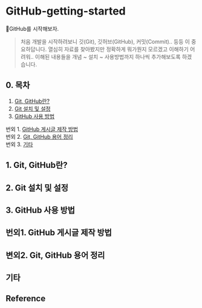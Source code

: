 # GitHub-getting-started
📝GitHub를 시작해보자.

>처음 개발을 시작하려보니 깃(Git), 깃허브(GitHub), 커밋(Commit).. 등등 이 중요하답니다.
>열심히 자료를 찾아봤지만 정확하게 뭐가뭔지 모르겠고 이해하기 어려워..
>이해된 내용들을 개념 ~ 설치 ~ 사용방법까지 하나씩 추가해보도록 하겠습니다.



## 0. 목차

1. [Git, GitHub란?](1.-Git,-GitHub란?)
2. [Git 설치 및 설정](2.-Git-설치-및-설정)
3. [GitHub 사용 방법](3.-GitHub-사용-방법)

  
번외 1. [GitHub 게시글 제작 방법](번외1.-GitHub-게시글-제작-방법)<br>
번외 2. [Git, GitHub 용어 정리](변외2.-Git,-GitHub-용어-정리)<br>
번외 3. [기타](기타)<br>

## 1. Git, GitHub란?
## 2. Git 설치 및 설정
## 3. GitHub 사용 방법
## 번외1. GitHub 게시글 제작 방법
## 변외2. Git, GitHub 용어 정리
## 기타

## Reference


